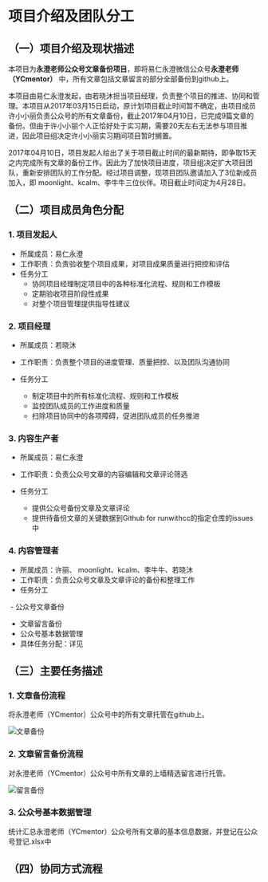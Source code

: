 # 项目介绍及团队分工

## （一）项目介绍及现状描述

本项目为**永澄老师公众号文章备份项目**，即将易仁永澄微信公众号**永澄老师（YCmentor）** 中，所有文章包括文章留言的部分全部备份到github上。

本项目由易仁永澄发起，由若晓沐担当项目经理，负责整个项目的推进、协同和管理。本项目从2017年03月15日启动，原计划项目截止时间暂不确定，由项目成员许小小丽负责公众号的所有文章备份，截止2017年04月10日，已完成9篇文章的备份。但由于许小小丽个人正恰好处于实习期，需要20天左右无法参与项目推进，因此项目组决定许小小丽实习期间项目暂时搁置。

2017年04月10日，项目发起人给出了关于项目截止时间的最新期待，即争取15天之内完成所有文章的备份工作。因此为了加快项目进度，项目组决定扩大项目团队，重新安排团队的工作分配。经过项目调整，现项目团队邀请加入了3位新成员加入，即 moonlight、kcalm、李牛牛三位伙伴。项目截止时间定为4月28日。

## （二）项目成员角色分配

### 1. 项目发起人

- 所属成员：易仁永澄
- 工作职责：负责验收整个项目成果，对项目成果质量进行把控和评估
- 任务分工
  - 协同项目经理制定项目中的各种标准化流程、规则和工作模板
  - 定期验收项目阶段性成果
  - 对整个项目管理提供指导性建议


### 2. 项目经理

- 所属成员：若晓沐

- 工作职责：负责整个项目的进度管理、质量把控、以及团队沟通协同

- 任务分工

  - 制定项目中的所有标准化流程、规则和工作模板
  - 监控团队成员的工作进度和质量
  - 扫除项目协同中的各项障碍，促进团队成员的任务推进


### 3. 内容生产者

- 所属成员：易仁永澄
- 工作职责：负责公众号文章的内容编辑和文章评论筛选
- 任务分工

  - 提供公众号备份文章及文章评论
  - 提供待备份文章的关键数据到Github for runwithcc的指定仓库的issues中


### 4. 内容管理者

- 所属成员：许丽、 moonlight、kcalm、李牛牛、若晓沐
- 工作职责：负责公众号文章及文章评论的备份和整理工作
- 任务分工

  - 公众号文章备份
  - 文章留言备份
  - 公众号基本数据管理
- 具体任务分配：详见
  

## （三）主要任务描述

### 1. 文章备份流程
将永澄老师（YCmentor）公众号中的所有文章托管在github上。

![文章备份](https://raw.githubusercontent.com/ruoxiaomu/IPIC/master/flowsheet/article-backups.png)


### 2. 文章留言备份流程
对永澄老师（YCmentor）公众号中所有文章的上墙精选留言进行托管。

![留言备份](https://github.com/ruoxiaomu/IPIC/blob/master/flowsheet/message-backups%20.png)

### 3. 公众号基本数据管理
统计汇总永澄老师（YCmentor）公众号所有文章的基本信息数据，并登记在公众号登记.xlsx中

## （四）协同方式流程
